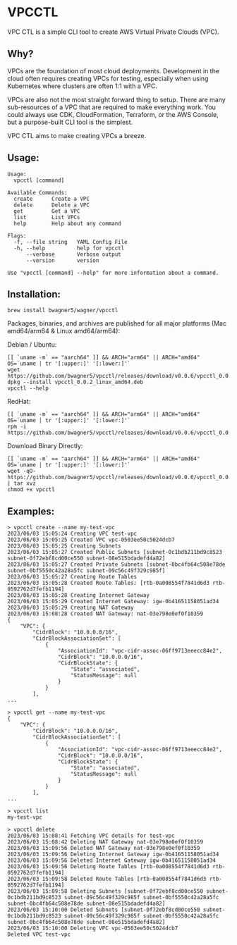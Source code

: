 # VPCCTL

VPC CTL is a simple CLI tool to create AWS Virtual Private Clouds (VPC). 

## Why? 

VPCs are the foundation of most cloud deployments. Development in the cloud often requires creating VPCs for testing, especially when using Kubernetes where clusters are often 1:1 with a VPC. 

VPCs are also not the most straight forward thing to setup. There are many sub-resources of a VPC that are required to make everything work. You could always use CDK, CloudFormation, Terraform, or the AWS Console, but a purpose-built CLI tool is the simplest.

VPC CTL aims to make creating VPCs a breeze.

## Usage:

```
Usage:
  vpcctl [command]

Available Commands:
  create      Create a VPC
  delete      Delete a VPC
  get         Get a VPC
  list        List VPCs
  help        Help about any command

Flags:
  -f, --file string   YAML Config File
  -h, --help          help for vpcctl
      --verbose       Verbose output
      --version       version

Use "vpcctl [command] --help" for more information about a command.
```
## Installation:

```
brew install bwagner5/wagner/vpcctl
```

Packages, binaries, and archives are published for all major platforms (Mac amd64/arm64 & Linux amd64/arm64):

Debian / Ubuntu:

```
[[ `uname -m` == "aarch64" ]] && ARCH="arm64" || ARCH="amd64"
OS=`uname | tr '[:upper:]' '[:lower:]'`
wget https://github.com/bwagner5/vpcctl/releases/download/v0.0.6/vpcctl_0.0.6_${OS}_${ARCH}.deb
dpkg --install vpcctl_0.0.2_linux_amd64.deb
vpcctl --help
```

RedHat:

```
[[ `uname -m` == "aarch64" ]] && ARCH="arm64" || ARCH="amd64"
OS=`uname | tr '[:upper:]' '[:lower:]'`
rpm -i https://github.com/bwagner5/vpcctl/releases/download/v0.0.6/vpcctl_0.0.6_${OS}_${ARCH}.rpm
```

Download Binary Directly:

```
[[ `uname -m` == "aarch64" ]] && ARCH="arm64" || ARCH="amd64"
OS=`uname | tr '[:upper:]' '[:lower:]'`
wget -qO- https://github.com/bwagner5/vpcctl/releases/download/v0.0.6/vpcctl_0.0.6_${OS}_${ARCH}.tar.gz | tar xvz
chmod +x vpcctl
```

## Examples: 

```
> vpcctl create --name my-test-vpc
2023/06/03 15:05:24 Creating VPC test-vpc
2023/06/03 15:05:25 Created VPC vpc-0503ee50c5024dcb7
2023/06/03 15:05:25 Creating Subnets
2023/06/03 15:05:27 Created Public Subnets [subnet-0c1bdb211bd9c8523 subnet-0f72ebf8cd00ce550 subnet-08e515bdadefd4a82]
2023/06/03 15:05:27 Created Private Subnets [subnet-0bc4fb64c508e78de subnet-0bf5550c42a28a5fc subnet-09c56c49f329c985f]
2023/06/03 15:05:27 Creating Route Tables
2023/06/03 15:05:28 Created Route Tables: [rtb-0a008554f7841d6d3 rtb-0592762d7fefb1194]
2023/06/03 15:05:28 Creating Internet Gateway
2023/06/03 15:05:29 Created Internet Gateway: igw-0b41651158051ad34
2023/06/03 15:05:29 Creating NAT Gateway
2023/06/03 15:08:28 Created NAT Gateway: nat-03e798e0ef0f10359
{
    "VPC": {
        "CidrBlock": "10.0.0.0/16",
        "CidrBlockAssociationSet": [
            {
                "AssociationId": "vpc-cidr-assoc-06ff9713eeecc84e2",
                "CidrBlock": "10.0.0.0/16",
                "CidrBlockState": {
                    "State": "associated",
                    "StatusMessage": null
                }
            }
        ],
...
```

```
> vpcctl get --name my-test-vpc
{
    "VPC": {
        "CidrBlock": "10.0.0.0/16",
        "CidrBlockAssociationSet": [
            {
                "AssociationId": "vpc-cidr-assoc-06ff9713eeecc84e2",
                "CidrBlock": "10.0.0.0/16",
                "CidrBlockState": {
                    "State": "associated",
                    "StatusMessage": null
                }
            }
        ],
...

```

```
> vpcctl list
my-test-vpc

```

```
> vpcctl delete
2023/06/03 15:08:41 Fetching VPC details for test-vpc
2023/06/03 15:08:42 Deleting NAT Gateway nat-03e798e0ef0f10359
2023/06/03 15:09:56 Deleted NAT Gateway nat-03e798e0ef0f10359
2023/06/03 15:09:56 Deleting Internet Gateway igw-0b41651158051ad34
2023/06/03 15:09:56 Deleted Internet Gateway igw-0b41651158051ad34
2023/06/03 15:09:56 Deleting Route Tables [rtb-0a008554f7841d6d3 rtb-0592762d7fefb1194]
2023/06/03 15:09:58 Deleted Route Tables [rtb-0a008554f7841d6d3 rtb-0592762d7fefb1194]
2023/06/03 15:09:58 Deleting Subnets [subnet-0f72ebf8cd00ce550 subnet-0c1bdb211bd9c8523 subnet-09c56c49f329c985f subnet-0bf5550c42a28a5fc subnet-0bc4fb64c508e78de subnet-08e515bdadefd4a82]
2023/06/03 15:10:00 Deleted Subnets [subnet-0f72ebf8cd00ce550 subnet-0c1bdb211bd9c8523 subnet-09c56c49f329c985f subnet-0bf5550c42a28a5fc subnet-0bc4fb64c508e78de subnet-08e515bdadefd4a82]
2023/06/03 15:10:00 Deleting VPC vpc-0503ee50c5024dcb7
Deleted VPC test-vpc
```
